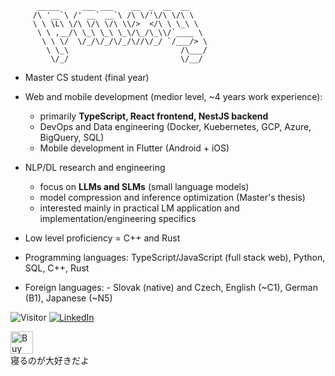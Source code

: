 ```               
      _____     ___ ___    __  _  __  __    
     /\ '__`\ /' __` __`\ /\ \/'\/\ \/\ \   
     \ \ \L\ \/\ \/\ \/\ \\/>  </\ \ \_\ \  
      \ \ ,__/\ \_\ \_\ \_\/\_/\_\\/`____ \ 
       \ \ \/  \/_/\/_/\/_/\//\/_/ `/___/> \
        \ \_\                         /\___/
         \/_/                         \/__/
```



- Master CS student (final year)
- Web and mobile development (medior level, ~4 years work experience):
  - primarily **TypeScript, React frontend, NestJS backend** 
  - DevOps and Data engineering (Docker, Kuebernetes, GCP, Azure, BigQuery, SQL)
  - Mobile development in Flutter (Android + iOS)
- NLP/DL research and engineering
  - focus on **LLMs and SLMs** (small language models)
  - model compression and inference optimization (Master's thesis)
  - interested mainly in practical LM application and implementation/engineering specifics
- Low level proficiency = C++ and Rust

- Programming languages: TypeScript/JavaScript (full stack web), Python,  SQL, C++, Rust
- Foreign languages: - Slovak (native) and Czech, English (~C1), German (B1), Japanese (~N5)


![Visitor](https://visitor-badge.laobi.icu/badge?page_id=Plasmoxy.Plasmoxy) <a href="https://www.linkedin.com/in/plasmoxy/">![LinkedIn](https://img.shields.io/badge/LinkedIn-0077B5?style=for-the-badge&logo=linkedin&logoColor=white)</a>

<!--
![Overall Stats](https://github-readme-stats.vercel.app/api?username=Plasmoxy&count_private=true&show_icons=true&hide=contribs&theme=tokyonight)
![Top Langs](https://github-readme-stats.vercel.app/api/top-langs/?username=Plasmoxy&hide=HTML,CSS,TeX,Makefile&layout=compact&theme=tokyonight&langs_count=10&exclude_repo=plasmoxy.github.io,Plasmoxy,opencv-java-tutorials,javalin,javafxopencv-started,ionic-react-detail-tab,InsanelyCheapElectronics,Hivemind,heroku-maggit,hello-world,DevMemories,denvs2018,arshiamidos,AIChamber,AestheticIndexer,Cataclysm,TheMachine)
-->

<a href='https://ko-fi.com/O5O148PL3' target='_blank'><img height='36' style='border:0px;height:36px;' src='https://cdn.ko-fi.com/cdn/kofi2.png?v=2' border='0' alt='Buy Me a Coffee at ko-fi.com' /></a><br/>
寝るのが大好きだよ



